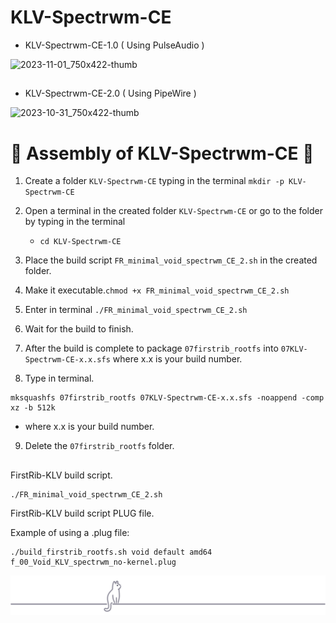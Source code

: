 # KLV-Spectrwm-CE

- KLV-Spectrwm-CE-1.0  ( Using PulseAudio )

![2023-11-01_750x422-thumb](https://github.com/sofijacom/KLV-Spectrwm-CE/assets/107557749/df55842b-549f-497f-a786-b03bbb1cb1ac)

##
- KLV-Spectrwm-CE-2.0 ( Using PipeWire )

![2023-10-31_750x422-thumb](https://github.com/sofijacom/KLV-Spectrwm-CE/assets/107557749/608696ec-86f9-4126-ac12-ae0443bdca43)


# 🌟 Assembly of KLV-Spectrwm-CE 🌟

1) Create a folder `KLV-Spectrwm-CE` typing in the terminal `mkdir -p KLV-Spectrwm-CE`

2) Open a terminal in the created folder `KLV-Spectrwm-CE` or go to the folder by typing in the terminal

   - `cd KLV-Spectrwm-CE`

3) Place the build script  `FR_minimal_void_spectrwm_CE_2.sh` in the created folder.
   
4) Make it executable.`chmod +x FR_minimal_void_spectrwm_CE_2.sh`

5) Enter in terminal `./FR_minimal_void_spectrwm_CE_2.sh`

6) Wait for the build to finish.

7) After the build is complete to package `07firstrib_rootfs` into `07KLV-Spectrwm-CE-x.x.sfs` where x.x is your build number.

8) Type in terminal.

```
mksquashfs 07firstrib_rootfs 07KLV-Spectrwm-CE-x.x.sfs -noappend -comp xz -b 512k
```
  - where x.x is your build number.

9) Delete the `07firstrib_rootfs` folder.

##

FirstRib-KLV build script. 

```
./FR_minimal_void_spectrwm_CE_2.sh
```
FirstRib-KLV build script PLUG file.

Example of using a .plug file:

```
./build_firstrib_rootfs.sh void default amd64 f_00_Void_KLV_spectrwm_no-kernel.plug
```

<p align="center">	
  <img src="https://github.com/sofijacom/sofijacom/blob/49e18fe1d7c2223884efd95af9370dcb84697427/icons_line/gray0_ctp_on_line.svg?sanitize=true" />
</p>

